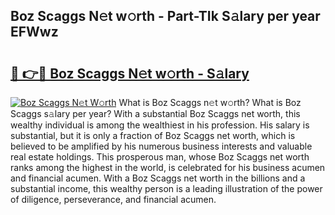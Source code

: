 ## Boz Scaggs N𝚎t w𝚘rth - Part-TIk S𝚊lary per year EFWwz

# <h2><a href="http://gc597xf.nevu.top/?p=Boz+Scaggs">🔗 👉🔴 Boz Scaggs N𝚎t w𝚘rth - S𝚊lary</a></h2>

[![Boz Scaggs N𝚎t W𝚘rth](https://i.imgur.com/Oavwk0R.jpeg)](http://gc597xf.nevu.top/?p=Boz+Scaggs)
What is Boz Scaggs n𝚎t w𝚘rth? What is Boz Scaggs s𝚊lary per year?
With a substantial Boz Scaggs net worth, this wealthy individual is among the wealthiest in his profession. His salary is substantial, but it is only a fraction of Boz Scaggs net worth, which is believed to be amplified by his numerous business interests and valuable real estate holdings. This prosperous man, whose Boz Scaggs net worth ranks among the highest in the world, is celebrated for his business acumen and financial acumen. With a Boz Scaggs net worth in the billions and a substantial income, this wealthy person is a leading illustration of the power of diligence, perseverance, and financial acumen.
